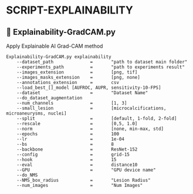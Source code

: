 # SCRIPT-EXPLAINABILITY

## :flashlight: Explainability-GradCAM.py

Apply Explainable AI Grad-CAM method

    Explainability-GradCAM.py explainability
        --dataset_path              =       "path to dataset main folder"
        --experiments_path          =       "path to experiments result"
        --images_extension          =       [png, tif]
        --images_masks_extension    =       [png, none]
        --annotations_extension     =       csv
        --load_best_[]_model [AUFROC, AUPR, sensitivity-10-FPS] 
        --dataset                   =       "Dataset Name"
        --do_dataset_augmentation
        --num_channels              =       [1, 3]
        --small_lesion              =       [microcalcifications, microaneurysms, nuclei]
        --split                     =       [default, 1-fold, 2-fold]
        --rescale                   =       [0,5, 1.0]
        --norm                      =       [none, min-max, std] 
        --epochs                    =       100
        --lr                        =       1e-04
        --bs                        =       8
        --backbone                  =       ResNet-152
        --config                    =       grid-15
        --hook                      =       15
        --eval                      =       distance10
        --GPU                       =       "GPU device name"
        --do_NMS                    
        --NMS_box_radius            =       "Lesion Radius"
        --num_images                =       "Num Images"
